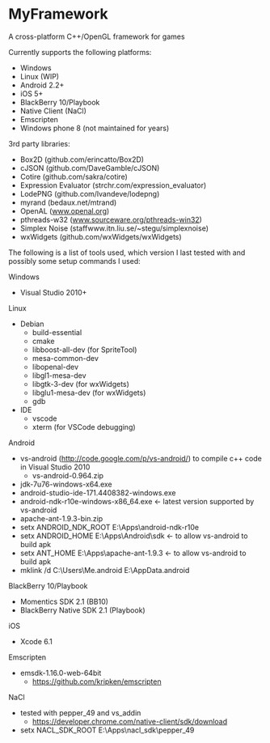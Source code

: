 MyFramework
===========
A cross-platform C++/OpenGL framework for games

Currently supports the following platforms:
- Windows
- Linux (WIP)
- Android 2.2+
- iOS 5+
- BlackBerry 10/Playbook
- Native Client (NaCl)
- Emscripten
- Windows phone 8 (not maintained for years)

3rd party libraries:
- Box2D (github.com/erincatto/Box2D)
- cJSON (github.com/DaveGamble/cJSON)
- Cotire (github.com/sakra/cotire)
- Expression Evaluator (strchr.com/expression_evaluator)
- LodePNG (github.com/lvandeve/lodepng)
- myrand (bedaux.net/mtrand)
- OpenAL (www.openal.org)
- pthreads-w32 (www.sourceware.org/pthreads-win32)
- Simplex Noise (staffwww.itn.liu.se/~stegu/simplexnoise)
- wxWidgets (github.com/wxWidgets/wxWidgets)

The following is a list of tools used, which version I last tested with and possibly some setup commands I used:

Windows
- Visual Studio 2010+

Linux
- Debian
    - build-essential
    - cmake
    - libboost-all-dev (for SpriteTool)
    - mesa-common-dev
    - libopenal-dev
    - libgl1-mesa-dev
    - libgtk-3-dev (for wxWidgets)
    - libglu1-mesa-dev (for wxWidgets)
    - gdb
- IDE
    - vscode
    - xterm (for VSCode debugging)
    
Android
- vs-android (http://code.google.com/p/vs-android/) to compile c++ code in Visual Studio 2010
    - vs-android-0.964.zip
- jdk-7u76-windows-x64.exe
- android-studio-ide-171.4408382-windows.exe
- android-ndk-r10e-windows-x86_64.exe <- latest version supported by vs-android
- apache-ant-1.9.3-bin.zip
- setx ANDROID_NDK_ROOT E:\Apps\android-ndk-r10e
- setx ANDROID_HOME E:\Apps\Android\sdk <- to allow vs-android to build apk
- setx ANT_HOME E:\Apps\apache-ant-1.9.3 <- to allow vs-android to build apk
- mklink /d C:\Users\Me\.android E:\AppData\.android

BlackBerry 10/Playbook
- Momentics SDK 2.1 (BB10)
- BlackBerry Native SDK 2.1 (Playbook)
    
iOS
- Xcode 6.1
    
Emscripten
- emsdk-1.16.0-web-64bit
    - https://github.com/kripken/emscripten
    
NaCl
- tested with pepper_49 and vs_addin
    - https://developer.chrome.com/native-client/sdk/download
- setx NACL_SDK_ROOT E:\Apps\nacl_sdk\pepper_49
